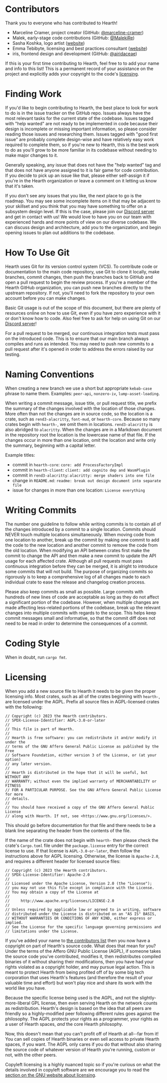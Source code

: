 # Contributors

Thank you to everyone who has contributed to Hearth!

- Marceline Cramer, project creator (GitHub: [@marceline-cramer](https://github.com/marceline-cramer))
- Malek, early-stage code contributions (GitHub: [@MalekiRe](https://github.com/MalekiRe))
- Sasha Koshka, logo artist ([website](https://holanet.xyz))
- Emma Tebibyte, licensing and best practices consultant ([website](https://tebibyte.media/~emma))
- iris, frontend design and development (GitHub: [@airidaceae](https://github.com/airidaceae))

If this is your first time contributing to Hearth, feel free to to add your
name and info to this list! This is a permanent record of your assistance on
the project and explicitly adds your copyright to the code's
[licensing](#licensing).

# Finding Work

If you'd like to begin contributing to Hearth, the best place to look for work
to do is in the issue tracker on the GitHub repo. Issues always have the most
relevant tasks for the current state of the codebase. Issues tagged with "help
wanted" are not ready to be implemented in code because their design is
incomplete or missing important information, so please consider reading those
issues and researching them. Issues tagged with "good first issue" are probably
complete design-wise and have relatively easy work required to complete them,
so if you're new to Hearth, this is the best work to do as you'll grow to be
more familiar in its codebase without needing to make major changes to it.

Generally speaking, any issue that does not have the "help wanted" tag and that
does not have anyone assigned to it is fair game for code contribution. If you
decide to pick up an issue like that, please either self-assign it if you're in
the Hearth organization or leave a comment on it letting us know that it's
taken.

If you don't see any issues that you like, the next place to go is the roadmap.
You may see some incomplete items on it that may be adjacent to your skillset
and you think that you may have something to offer on a subsystem design level.
If this is the case, please join our
[Discord server](https://discord.gg/gzzJ3pWCft) and get in contact with us! We
would love to have you on our team with experienced hands and more points of
view on our diverse codebase. We can discuss design and architecture, add you
to the organization, and begin opening issues to plan out additions to the
codebase.

# How To Use Git

Hearth uses Git for its version control system (VCS). To contribute code or
documentation to the main code repository, use Git to clone it locally, make
branches, commit changes, then push the branches back to GitHub and open a pull
request to begin the review process. If you're a member of the Hearth GitHub
organization, you can push new branches directly to the upstream repository.
If not, you'll need to fork the repository to your own account before you can
make changes.

Basic Git usage is out of the scope of this document, but there are plenty of
resources online on how to use Git, even if you have zero experience with it
or don't know how to code. Also feel free to ask for help on using Git on
our [Discord server](https://discord.gg/gzzJ3pWCft)!

For a pull request to be merged, our continuous integration tests must pass on
the introduced code. This is to ensure that our main branch always compiles and
runs as intended. You may need to push new commits to a pull request after it's
opened in order to address the errors raised by our testing.

# Naming Conventions

When creating a new branch we use a short but appropriate `kebab-case` phrase
to name them. Examples: `peer-api`, `nonzero-iv`, `lump-asset-loading`.

When writing a commit message, issue title, or pull request title, we prefix
the summary of the changes involved with the location of those changes. More
often than not the changes are in source code, so the location is a crate, such
as `rend3-alacritty`, `font-mud`, or `hearth-core`. Because so many crates
begin with `hearth-`, we omit them in locations. `rend3-alacritty` is also
abridged to `alacritty`. When the changes are in a Markdown document in the
repository root the location is the lowercase name of that file. If the changes
occur in more than one location, omit the location and write only the summary,
beginning with a capital letter.

Example titles:
- commit in `hearth-core`: `core: add ProcessFactoryImpl`
- commit in `hearth-client`: `client: add cognito dep and WasmPlugin`
- commit in `rend3-alacritty`: `alacritty: merge shaders into one file`
- change in `README.md`: `readme: break out design document into separate file`
- issue for changes in more than one location: `License everything`

# Writing Commits

The number one guideline to follow while writing commits is to contain all of
the changes introduced by a commit to a single location. Commits should NEVER
touch multiple locations simultaneously. When moving code from one location to
another, break up the commit by making one commit to add the code to the new
location and another commit to remove the code from the old location. When
modifying an API between crates first make the commit to change the API and
then make a new commit to update the API usage for each affected crate.
Although all pull requests must pass continuous integration before they can be
merged, it is alright to introduce some commits that will not build. The
purpose of organizing commits so rigorously is to keep a comprehensive log of
all changes made to each individual crate to ease the release and changelog
creation process.

Please also keep commits as small as possible. Large commits with hundreds of
new lines of code are acceptable as long as they do not affect a significant
portion of the codebase. However, when multiple changes are made affecting
less-related portions of the codebase, break up the relevant changes into
multiple commits with regards to the scope. This helps keep commit messages
small and informative, so that the commit diff does not need to be read in
order to determine the consequences of a commit.

# Coding Style

When in doubt, run `cargo fmt`.

# Licensing

When you add a new source file to Hearth it needs to be given the proper
licensing info. Most crates, such as all of the crates beginning with
`hearth-`, are licensed under the AGPL. Prefix all source files in
AGPL-licensed crates with the following:

```
// Copyright (c) 2023 the Hearth contributors.
// SPDX-License-Identifier: AGPL-3.0-or-later
//
// This file is part of Hearth.
//
// Hearth is free software: you can redistribute it and/or modify it under the
// terms of the GNU Affero General Public License as published by the Free
// Software Foundation, either version 3 of the License, or (at your option)
// any later version.
//
// Hearth is distributed in the hope that it will be useful, but WITHOUT ANY
// WARRANTY; without even the implied warranty of MERCHANTABILITY or FITNESS
// FOR A PARTICULAR PURPOSE. See the GNU Affero General Public License for more
// details.
//
// You should have received a copy of the GNU Affero General Public License
// along with Hearth. If not, see <https://www.gnu.org/licenses/>.
```

This should go before documentation for that file and there needs to be a blank
line separating the header from the contents of the file.

If the name of the crate does not begin with `hearth-` then please check the
crate's `Cargo.toml` file under the `package.license` entry for the correct
license to use. If that license is `AGPL-3.0-or-later`, then follow the
instructions above for AGPL licensing. Otherwise, the license is `Apache-2.0`,
and requires a different header for licensed source files:

```
// Copyright (c) 2023 the Hearth contributors.
// SPDX-License-Identifier: Apache-2.0
//
// Licensed under the Apache License, Version 2.0 (the "License");
// you may not use this file except in compliance with the License.
// You may obtain a copy of the License at
//
//     http://www.apache.org/licenses/LICENSE-2.0
//
// Unless required by applicable law or agreed to in writing, software
// distributed under the License is distributed on an "AS IS" BASIS,
// WITHOUT WARRANTIES OR CONDITIONS OF ANY KIND, either express or implied.
// See the License for the specific language governing permissions and
// limitations under the License.
```

If you've added your name to [the contributors list](#contributors) then you
now have a copyright on part of Hearth's source code. What does that mean for
you? Under the terms of the Affero GNU Public License (AGPL), if someone takes
the source code you've contributed, modifies it, then redistributes compiled
binaries of it without sharing their modifications, then you have had your
rights violated as a copyright holder, and may pursue legal action. This is
meant to protect Hearth from being profited off of by some big tech corporation
that uses Hearth's features (and therefore the result of your valuable time and
effort) but won't play nice and share its work with the world like you have.

Because the specific license being used is the AGPL, and not the
slightly-more-liberal GPL license, then even serving Hearth on the network
counts as redistribution. Hearth's design is based on the idea that all peers
are friendly so a highly-modified peer following different rules goes against
the philosophy. The AGPL protects your rights as a programmer, your rights as a
user of Hearth spaces, *and* the core Hearth philosophy.

Now, this doesn't mean that you can't profit off of Hearth at all--far from it!
You can sell copies of Hearth binaries or even sell access to private Hearth
spaces, if you want. The AGPL only cares if you do that without also sharing
the source code of whatever version of Hearth you're running, custom or not,
with the other peers.

Copyleft licensing is a highly nuanced topic so if you're curious on what the
details involved in copyleft software are we encourage you to read the
[section on the GNU website about licensing](https://www.gnu.org/licenses/).
